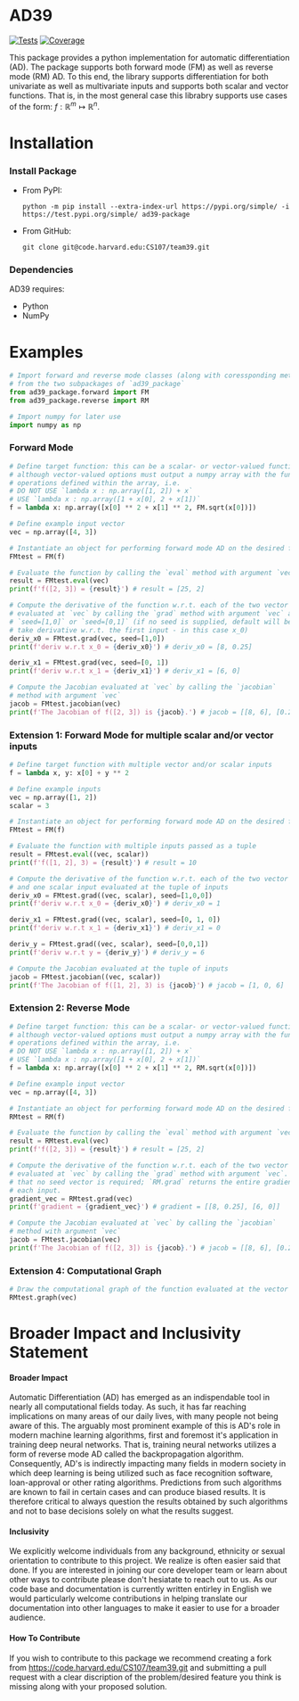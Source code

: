 # AD39
[![Tests](https://code.harvard.edu/CS107/team39/actions/workflows/test.yml/badge.svg?branch=master)](https://code.harvard.edu/CS107/team39/actions/workflows/test.yml)
[![Coverage](https://code.harvard.edu/CS107/team39/actions/workflows/coverage.yml/badge.svg?branch=master)](https://code.harvard.edu/CS107/team39/actions/workflows/coverage.yml)

This package provides a python implementation for automatic differentiation (AD).
The package supports both forward mode (FM) as well as reverse mode (RM) AD. To this end, the library supports differentiation 
for both univariate as well as multivariate inputs and supports both scalar and vector functions. That is, in the most general case
this librabry supports use cases of the form: $f: \mathbb{R}^m \mapsto \mathbb{R}^n$.

Installation
============

### Install Package
- From PyPI:

      python -m pip install --extra-index-url https://pypi.org/simple/ -i https://test.pypi.org/simple/ ad39-package

- From GitHub:

      git clone git@code.harvard.edu:CS107/team39.git

### Dependencies
AD39 requires:
* Python
* NumPy

Examples
=========================

```python
# Import forward and reverse mode classes (along with coressponding methods)
# from the two subpackages of `ad39_package`
from ad39_package.forward import FM
from ad39_package.reverse import RM

# Import numpy for later use
import numpy as np
```
### Forward Mode

```python
# Define target function: this can be a scalar- or vector-valued function,
# although vector-valued options must output a numpy array with the function
# operations defined within the array, i.e. 
# DO NOT USE `lambda x : np.array([1, 2]) + x`
# USE `lambda x : np.array([1 + x[0], 2 + x[1])`
f = lambda x: np.array([x[0] ** 2 + x[1] ** 2, FM.sqrt(x[0])])  

# Define example input vector
vec = np.array([4, 3])

# Instantiate an object for performing forward mode AD on the desired function
FMtest = FM(f)

# Evaluate the function by calling the `eval` method with argument `vec`
result = FMtest.eval(vec)
print(f'f([2, 3]) = {result}') # result = [25, 2]

# Compute the derivative of the function w.r.t. each of the two vector inputs
# evaluated at `vec` by calling the `grad` method with argument `vec` and
# `seed=[1,0]` or `seed=[0,1]` (if no seed is supplied, default will be to
# take derivative w.r.t. the first input - in this case x_0)
deriv_x0 = FMtest.grad(vec, seed=[1,0])
print(f'deriv w.r.t x_0 = {deriv_x0}') # deriv_x0 = [8, 0.25]

deriv_x1 = FMtest.grad(vec, seed=[0, 1])
print(f'deriv w.r.t x_1 = {deriv_x1}') # deriv_x1 = [6, 0]

# Compute the Jacobian evaluated at `vec` by calling the `jacobian`
# method with argument `vec`
jacob = FMtest.jacobian(vec)
print(f'The Jacobian of f([2, 3]) is {jacob}.') # jacob = [[8, 6], [0.25, 0]]
```
### Extension 1: Forward Mode for multiple scalar and/or vector inputs

```python
# Define target function with multiple vector and/or scalar inputs
f = lambda x, y: x[0] + y ** 2

# Define example inputs
vec = np.array([1, 2])
scalar = 3

# Instantiate an object for performing forward mode AD on the desired function
FMtest = FM(f)

# Evaluate the function with multiple inputs passed as a tuple
result = FMtest.eval((vec, scalar))
print(f'f([1, 2], 3) = {result}') # result = 10

# Compute the derivative of the function w.r.t. each of the two vector inputs
# and one scalar input evaluated at the tuple of inputs
deriv_x0 = FMtest.grad((vec, scalar), seed=[1,0,0])
print(f'deriv w.r.t x_0 = {deriv_x0}') # deriv_x0 = 1

deriv_x1 = FMtest.grad((vec, scalar), seed=[0, 1, 0])
print(f'deriv w.r.t x_1 = {deriv_x1}') # deriv_x1 = 0

deriv_y = FMtest.grad((vec, scalar), seed=[0,0,1])
print(f'deriv w.r.t y = {deriv_y}') # deriv_y = 6

# Compute the Jacobian evaluated at the tuple of inputs
jacob = FMtest.jacobian((vec, scalar))
print(f'The Jacobian of f([1, 2], 3) is {jacob}') # jacob = [1, 0, 6]
```

### Extension 2: Reverse Mode

```python
# Define target function: this can be a scalar- or vector-valued function,
# although vector-valued options must output a numpy array with the function
# operations defined within the array, i.e. 
# DO NOT USE `lambda x : np.array([1, 2]) + x`
# USE `lambda x : np.array([1 + x[0], 2 + x[1])`
f = lambda x: np.array([x[0] ** 2 + x[1] ** 2, RM.sqrt(x[0])])  

# Define example input vector
vec = np.array([4, 3])

# Instantiate an object for performing forward mode AD on the desired function
RMtest = RM(f)

# Evaluate the function by calling the `eval` method with argument `vec`
result = RMtest.eval(vec)
print(f'f([2, 3]) = {result}') # result = [25, 2]

# Compute the derivative of the function w.r.t. each of the two vector inputs
# evaluated at `vec` by calling the `grad` method with argument `vec`. Note,
# that no seed vector is required; `RM.grad` returns the entire gradient w.r.t.
# each input.
gradient_vec = RMtest.grad(vec)
print(f'gradient = {gradient_vec}') # gradient = [[8, 0.25], [6, 0]]

# Compute the Jacobian evaluated at `vec` by calling the `jacobian`
# method with argument `vec`
jacob = FMtest.jacobian(vec)
print(f'The Jacobian of f([2, 3]) is {jacob}.') # jacob = [[8, 6], [0.25, 0]]
```
### Extension 4: Computational Graph

```python
# Draw the computational graph of the function evaluated at the vector defined above
RMtest.graph(vec)

```

Broader Impact and Inclusivity Statement
=========================

#### Broader Impact

Automatic Differentiation (AD) has emerged as an indispendable tool in nearly all computational fields today. As such,
it has far reaching implications on many areas of our daily lives, with many people not being aware of this. The arguably most 
prominent example of this is AD's role in modern machine learning algorithms, first and foremost it's application in training
deep neural networks. That is, training neural networks utilizes a form of reverse mode AD called the backpropagation algorithm. 
Consequently, AD's is indirectly impacting many fields in modern society in which deep learning is being utilized such as face recognition software,
loan-approval or other rating algorithms. Predictions from such algorithms are known to fail in certain cases and can produce biased results.
It is therefore critical to always question the results obtained by such algorithms and not to base decisions solely on what the results suggest.

#### Inclusivity

We explicitly welcome individuals from any background, ethnicity or sexual orientation to contribute to this project. We realize is often 
easier said that done. If you are interested in joining our core developer team or learn about other ways to contribute please don't hesiatate to reach out to us. 
As our code base and documentation is currently written entirley in English we would particularly welcome contributions in helping translate our documentation into other 
languages to make it easier to use for a broader audience.

#### How To Contribute

If you wish to contribute to this package we recommend creating a fork from https://code.harvard.edu/CS107/team39.git and submitting a pull request with a clear discription of the problem/desired feature you think is missing along with your proposed solution.